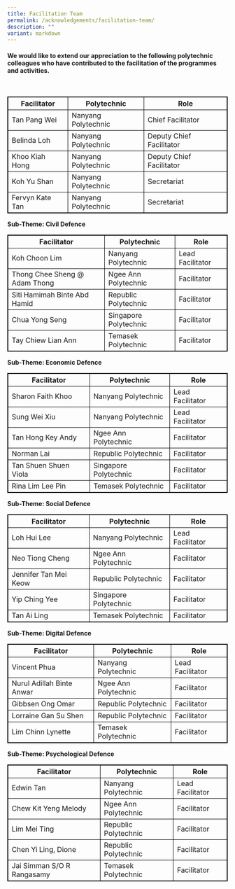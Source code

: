 ```yaml
---
title: Facilitation Team
permalink: /acknowledgements/facilitation-team/
description: ""
variant: markdown
---
```

#### **We would like to extend our appreciation to the following polytechnic colleagues who have contributed to the facilitation of the programmes and activities.**
<br>
<style>
table, th, td {
  border:1px solid black;
}
</style>

<table style="width:100%">
  <tbody><tr>
    <th>Facilitator</th>
    <th>Polytechnic</th>
		<th>Role</th>
  </tr>
  <tr>
    <td>Tan Pang Wei</td>
    <td>Nanyang Polytechnic</td>
		<td>Chief Facilitator</td>
  </tr>
  <tr>
      <td>Belinda Loh</td>
    <td>Nanyang Polytechnic</td>
		<td>Deputy Chief Facilitator</td>
</tr>
	  <tr>
      <td>Khoo Kiah Hong</td>
    <td>Nanyang Polytechnic</td>
		<td>Deputy Chief Facilitator</td>
</tr>
	  <tr>
      <td>Koh Yu Shan</td>
    <td>Nanyang Polytechnic</td>
		<td>Secretariat</td>
</tr>
	  <tr>
      <td>Fervyn Kate Tan</td>
    <td>Nanyang Polytechnic</td>
		<td>Secretariat</td>
</tr></tbody></table>

**Sub-Theme: Civil Defence**
<br>
<style>
table, th, td {
  border:1px solid black;
}
</style>

<table style="width:100%">
  <tbody><tr>
    <th>Facilitator</th>
    <th>Polytechnic</th>
		<th>Role</th>
  </tr>
  <tr>
    <td>Koh Choon Lim</td>
    <td>Nanyang Polytechnic</td>
		<td>Lead Facilitator</td>
  </tr>
  <tr>
      <td>Thong Chee Sheng @ Adam Thong</td>
    <td>Ngee Ann Polytechnic</td>
		<td>Facilitator</td>
		</tr>
  <tr>
      <td>Siti Hamimah Binte Abd Hamid</td>
    <td>Republic Polytechnic</td>
		<td>Facilitator</td>
		</tr>
  <tr>
      <td>Chua Yong Seng</td>
    <td>Singapore Polytechnic</td>
		<td>Facilitator</td>
				</tr>
  <tr>
      <td>Tay Chiew Lian Ann</td>
    <td>Temasek Polytechnic</td>
		<td>Facilitator</td>
				</tr>
</tbody></table>

**Sub-Theme: Economic Defence**
<br>
<style>
table, th, td {
  border:1px solid black;
}
</style>

<table style="width:100%">
  <tbody><tr>
    <th>Facilitator</th>
    <th>Polytechnic</th>
		<th>Role</th>
  </tr>
  <tr>
    <td>Sharon Faith Khoo</td>
    <td>Nanyang Polytechnic</td>
		<td>Lead Facilitator</td>
  </tr>
  <tr>
      <td>Sung Wei Xiu</td>
    <td>Nanyang Polytechnic</td>
		<td>Lead Facilitator</td>
		</tr>
  <tr>
      <td>Tan Hong Key Andy</td>
    <td>Ngee Ann Polytechnic</td>
		<td>Facilitator</td>
		</tr>
  <tr>
      <td>Norman Lai</td>
    <td>Republic Polytechnic</td>
		<td>Facilitator</td>
				</tr>
  <tr>
      <td>Tan Shuen Shuen Viola</td>
		<td>Singapore Polytechnic</td>
		<td>Facilitator</td>
				</tr>
  <tr>
      <td>Rina Lim Lee Pin</td>
    <td>Temasek Polytechnic</td>
		<td>Facilitator</td>
</tr></tbody></table>

**Sub-Theme: Social Defence**
<br>
<style>
table, th, td {
  border:1px solid black;
}
</style>

<table style="width:100%">
  <tbody><tr>
    <th>Facilitator</th>
    <th>Polytechnic</th>
		<th>Role</th>
  </tr>
  <tr>
    <td>Loh Hui Lee</td>
    <td>Nanyang Polytechnic</td>
		<td>Lead Facilitator</td>
  </tr>
  <tr>
      <td>Neo Tiong Cheng</td>
    <td>Ngee Ann Polytechnic</td>
		<td>Facilitator</td>
		</tr>
  <tr>
      <td>Jennifer Tan Mei Keow</td>
    <td>Republic Polytechnic</td>
		<td>Facilitator</td>
		</tr>
  <tr>
      <td>Yip Ching Yee</td>
    <td>Singapore Polytechnic</td>
		<td>Facilitator</td>
				</tr>
  <tr>
      <td>Tan Ai Ling</td>
    <td>Temasek Polytechnic</td>
		<td>Facilitator</td>
				</tr>
  </tbody></table>

**Sub-Theme: Digital Defence**
<br>
<style>
table, th, td {
  border:1px solid black;
}
</style>

<table style="width:100%">
  <tbody><tr>
    <th>Facilitator</th>
    <th>Polytechnic</th>
		<th>Role</th>
  </tr>
  <tr>
    <td>Vincent Phua</td>
    <td>Nanyang Polytechnic</td>
		<td>Lead Facilitator</td>
  </tr>
  <tr>
      <td>Nurul Adillah Binte Anwar</td>
    <td>Ngee Ann Polytechnic</td>
		<td>Facilitator</td>
		</tr>
  <tr>
      <td>Gibbsen Ong Omar</td>
    <td>Republic Polytechnic</td>
		<td>Facilitator</td>
		</tr>
  <tr>
      <td>Lorraine Gan Su Shen</td>
    <td>Republic Polytechnic</td>
		<td>Facilitator</td>
				</tr>
  <tr>
      <td>Lim Chinn Lynette</td>
    <td>Temasek Polytechnic</td>
		<td>Facilitator</td>
				</tr>
</tbody></table>

**Sub-Theme: Psychological Defence**
<br>
<style>
table, th, td {
  border:1px solid black;
}
</style>

<table style="width:100%">
  <tbody><tr>
    <th>Facilitator</th>
    <th>Polytechnic</th>
		<th>Role</th>
  </tr>
  <tr>
    <td>Edwin Tan</td>
    <td>Nanyang Polytechnic</td>
		<td>Lead Facilitator</td>
  </tr>
  <tr>
      <td>Chew Kit Yeng Melody</td>
    <td>Ngee Ann Polytechnic</td>
		<td>Facilitator</td>
		</tr>
  <tr>
      <td>Lim Mei Ting</td>
    <td>Republic Polytechnic</td>
		<td>Facilitator</td>
		</tr>
  <tr>
      <td>Chen Yi Ling, Dione</td>
    <td>Republic Polytechnic</td>
		<td>Facilitator</td>
				</tr>
  <tr>
      <td>Jai Simman S/O R Rangasamy</td>
    <td>Temasek Polytechnic</td>
		<td>Facilitator</td>
				</tr>
</tbody></table>
